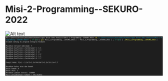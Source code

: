 # Misi-2-Programming--SEKURO-2022
![Alt text](relative/path/to/Hasil_Run_Program.png?raw=true "Hasil Run Program")
![plot](./Hasil_Run_Program.png)
